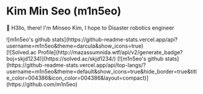 # Kim Min Seo (m1n5eo)
<p>👋 H3llo, there! I'm Minseo Kim, I hope to Disaster robotics engineer</p>
![m1n5eo's github stats](https://github-readme-stats.vercel.app/api?username=m1n5eo&theme=darcula&show_icons=true)<br>
[![Solved.ac Profile](http://mazassumnida.wtf/api/v2/generate_badge?boj=skjd1234)](https://solved.ac/skjd1234/)
[![m1n5eo's github stats](https://github-readme-stats.vercel.app/api/top-langs/?username=m1n5eo&theme=default&show_icons=true&hide_border=true&title_color=004386&icon_color=004386&layout=compact)](https://github.com/m1n5eo)
